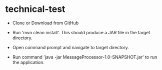 # technical-test
* Clone or Download from GitHub

* Run 'mvn clean install'. This should produce a JAR file in the target directory.

* Open command prompt and navigate to target directory.

* Run command 'java -jar MessageProcessor-1.0-SNAPSHOT.jar' to run the application.
